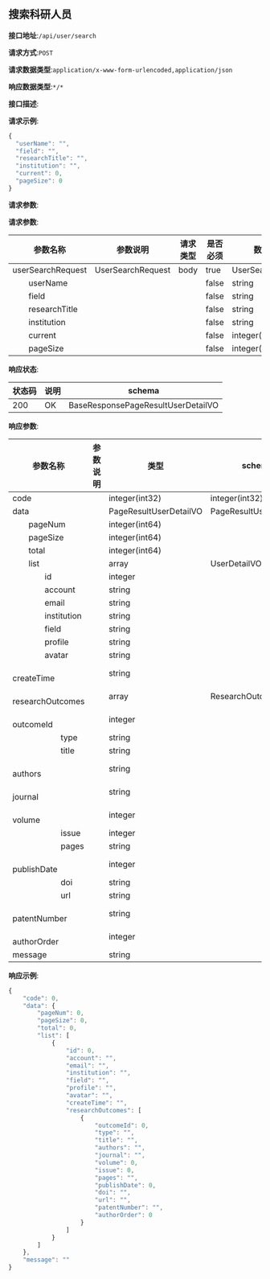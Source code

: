 

## 搜索科研人员


**接口地址**:`/api/user/search`


**请求方式**:`POST`


**请求数据类型**:`application/x-www-form-urlencoded,application/json`


**响应数据类型**:`*/*`


**接口描述**:


**请求示例**:


```javascript
{
  "userName": "",
  "field": "",
  "researchTitle": "",
  "institution": "",
  "current": 0,
  "pageSize": 0
}
```


**请求参数**:


**请求参数**:


| 参数名称 | 参数说明 | 请求类型    | 是否必须 | 数据类型 | schema |
| -------- | -------- | ----- | -------- | -------- | ------ |
|userSearchRequest|UserSearchRequest|body|true|UserSearchRequest|UserSearchRequest|
|&emsp;&emsp;userName|||false|string||
|&emsp;&emsp;field|||false|string||
|&emsp;&emsp;researchTitle|||false|string||
|&emsp;&emsp;institution|||false|string||
|&emsp;&emsp;current|||false|integer(int32)||
|&emsp;&emsp;pageSize|||false|integer(int32)||


**响应状态**:


| 状态码 | 说明 | schema |
| -------- | -------- | ----- | 
|200|OK|BaseResponsePageResultUserDetailVO|


**响应参数**:


| 参数名称 | 参数说明 | 类型 | schema |
| -------- | -------- | ----- |----- | 
|code||integer(int32)|integer(int32)|
|data||PageResultUserDetailVO|PageResultUserDetailVO|
|&emsp;&emsp;pageNum||integer(int64)||
|&emsp;&emsp;pageSize||integer(int64)||
|&emsp;&emsp;total||integer(int64)||
|&emsp;&emsp;list||array|UserDetailVO|
|&emsp;&emsp;&emsp;&emsp;id||integer||
|&emsp;&emsp;&emsp;&emsp;account||string||
|&emsp;&emsp;&emsp;&emsp;email||string||
|&emsp;&emsp;&emsp;&emsp;institution||string||
|&emsp;&emsp;&emsp;&emsp;field||string||
|&emsp;&emsp;&emsp;&emsp;profile||string||
|&emsp;&emsp;&emsp;&emsp;avatar||string||
|&emsp;&emsp;&emsp;&emsp;createTime||string||
|&emsp;&emsp;&emsp;&emsp;researchOutcomes||array|ResearchOutcomeVO|
|&emsp;&emsp;&emsp;&emsp;&emsp;&emsp;outcomeId||integer||
|&emsp;&emsp;&emsp;&emsp;&emsp;&emsp;type||string||
|&emsp;&emsp;&emsp;&emsp;&emsp;&emsp;title||string||
|&emsp;&emsp;&emsp;&emsp;&emsp;&emsp;authors||string||
|&emsp;&emsp;&emsp;&emsp;&emsp;&emsp;journal||string||
|&emsp;&emsp;&emsp;&emsp;&emsp;&emsp;volume||integer||
|&emsp;&emsp;&emsp;&emsp;&emsp;&emsp;issue||integer||
|&emsp;&emsp;&emsp;&emsp;&emsp;&emsp;pages||string||
|&emsp;&emsp;&emsp;&emsp;&emsp;&emsp;publishDate||integer||
|&emsp;&emsp;&emsp;&emsp;&emsp;&emsp;doi||string||
|&emsp;&emsp;&emsp;&emsp;&emsp;&emsp;url||string||
|&emsp;&emsp;&emsp;&emsp;&emsp;&emsp;patentNumber||string||
|&emsp;&emsp;&emsp;&emsp;&emsp;&emsp;authorOrder||integer||
|message||string||


**响应示例**:
```javascript
{
	"code": 0,
	"data": {
		"pageNum": 0,
		"pageSize": 0,
		"total": 0,
		"list": [
			{
				"id": 0,
				"account": "",
				"email": "",
				"institution": "",
				"field": "",
				"profile": "",
				"avatar": "",
				"createTime": "",
				"researchOutcomes": [
					{
						"outcomeId": 0,
						"type": "",
						"title": "",
						"authors": "",
						"journal": "",
						"volume": 0,
						"issue": 0,
						"pages": "",
						"publishDate": 0,
						"doi": "",
						"url": "",
						"patentNumber": "",
						"authorOrder": 0
					}
				]
			}
		]
	},
	"message": ""
}
```